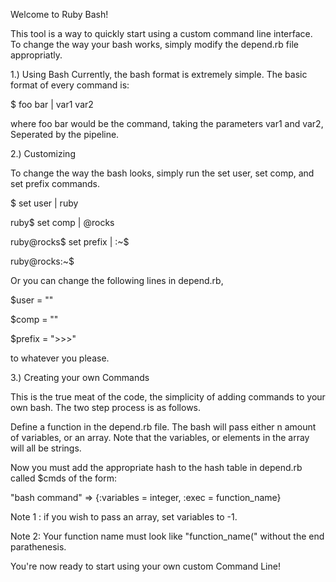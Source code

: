 Welcome to Ruby Bash!

This tool is a way to quickly start using a custom command line interface.
To change the way your bash works, simply modify the depend.rb file appropriatly.

1.) Using Bash
Currently, the bash format is extremely simple. The basic format of every command is:

$ foo bar | var1 var2

where foo bar would be the command, taking the parameters var1 and var2, Seperated by the pipeline.

2.) Customizing

To change the way the bash looks, simply run the set user, set comp, and set prefix commands.

$ set user | ruby

ruby$ set comp | @rocks

ruby@rocks$ set prefix | :~$

ruby@rocks:~$ 

Or you can change the following lines in depend.rb,

$user = ""

$comp = ""

$prefix = ">>>"

to whatever you please.

3.) Creating your own Commands

This is the true meat of the code, the simplicity of adding commands to your own bash. 
The two step process is as follows.

Define a function in the depend.rb file. The bash will pass either n amount of variables, or an array. 
Note that the variables, or elements in the array will all be strings.

Now you must add the appropriate hash to the hash table in depend.rb called $cmds of the form:

"bash command" => {:variables = integer, :exec = function_name}

Note 1 : if you wish to pass an array, set variables to -1.

Note 2: Your function name must look like "function_name(" without the end parathenesis.


You're now ready to start using your own custom Command Line!



